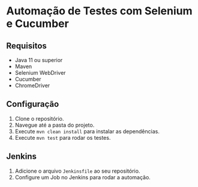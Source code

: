 # Automação de Testes com Selenium e Cucumber

## Requisitos
- Java 11 ou superior
- Maven
- Selenium WebDriver
- Cucumber
- ChromeDriver

## Configuração
1. Clone o repositório.
2. Navegue até a pasta do projeto.
3. Execute `mvn clean install` para instalar as dependências.
4. Execute `mvn test` para rodar os testes.

## Jenkins
1. Adicione o arquivo `Jenkinsfile` ao seu repositório.
2. Configure um Job no Jenkins para rodar a automação.

